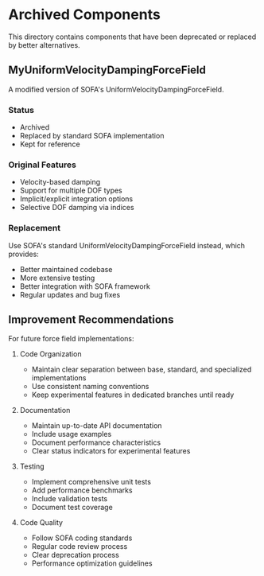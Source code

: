 # Archived Components

This directory contains components that have been deprecated or replaced by better alternatives.

## MyUniformVelocityDampingForceField

A modified version of SOFA's UniformVelocityDampingForceField.

### Status
- Archived
- Replaced by standard SOFA implementation
- Kept for reference

### Original Features
- Velocity-based damping
- Support for multiple DOF types
- Implicit/explicit integration options
- Selective DOF damping via indices

### Replacement
Use SOFA's standard UniformVelocityDampingForceField instead, which provides:
- Better maintained codebase
- More extensive testing
- Better integration with SOFA framework
- Regular updates and bug fixes

## Improvement Recommendations

For future force field implementations:

1. Code Organization
   - Maintain clear separation between base, standard, and specialized implementations
   - Use consistent naming conventions
   - Keep experimental features in dedicated branches until ready

2. Documentation
   - Maintain up-to-date API documentation
   - Include usage examples
   - Document performance characteristics
   - Clear status indicators for experimental features

3. Testing
   - Implement comprehensive unit tests
   - Add performance benchmarks
   - Include validation tests
   - Document test coverage

4. Code Quality
   - Follow SOFA coding standards
   - Regular code review process
   - Clear deprecation process
   - Performance optimization guidelines

